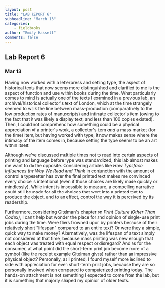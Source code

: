 ```yaml
---
layout: post
title: "LAB REPORT 6"
subheadline: "March 13"
categories:
    - fieldbooks
author: "Emily Hassell"
comments: false
---
```


## Lab Report 6
### Mar 13

Having now worked with a letterpress and setting type, the aspect of historical texts that now seems more distinguished and clarified to me is the aspect of function and use within books during the time. What particularly comes to mind is actually one of the texts I examined in a previous lab, an archival/historical collector's text of London, which at the time strangely seemed to walk the line between mass-production (comparatively to the low production rates of manuscripts) and intimate collector's item (owing to the fact that it was likely a display text, and less than 100 copies existed). Then, I could not comprehend how something could be a physical appreciation of a printer's work, a collector's item _and_ a mass-market (for the time) item, but having worked with type, it now makes sense where the intimacy of the item comes in, because setting the type seems to be an art within itself.

Although we've discussed multiple times not to read into certain aspects of printing and language before type was standardized, this lab almost makes me want to do the opposite. Considering articles like _How Typeface Influences the Way We Read and Think_ in conjunction with the amount of control a typesetter has over the final printed text makes me convinced every choice is intentional (even if those choices are likely made quickly or mindlessly). While intent is impossible to measure, a compelling narrative could still be made for all the choices that went into a printed text to produce the object, and to an effect, control the way it is perceived by its readership. 

Furthermore, considering Gitelman's chapter on _Print Culture (Other Than Codex)_, I can't help but wonder the place for and opinion of single-use print jobs during the time. Were fliers frowned upon by printers because of their relatively short "lifespan" compared to an entire text? Or were they a simple, quick way to make money? Alternatively, was the lifespan of a text simply not considered at that time, because mass printing was new enough that each object was treated with equal respect or disregard? And as for the consumer, at what point did the short-term print job become more of a symbol (like the receipt example Gitelman gives) rather than an impressive physical object? Personally, as I printed, I found myself more inclined to side with appreciation for even short-term print jobs, because they are so personally involved when compared to computerized printing today. The hands-on attachment is not something I expected to come from the lab, but it is something that majorly shaped my opinion of older texts.